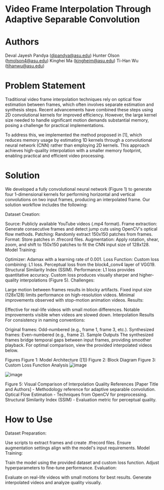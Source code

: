 # Video Frame Interpolation Through Adaptive Separable Convolution

# Authors
Deval Jayesh Pandya (djpandya@asu.edu)
Hunter Olson (hmolson4@asu.edu)
Kinghei Ma (kingheim@asu.edu)
Ti-Han Wu (tihanwu@asu.edu)

# Problem Statement
Traditional video frame interpolation techniques rely on optical flow estimation between frames, which often involves separate estimation and synthesis steps. Recent advancements have combined these steps using 2D convolutional kernels for improved efficiency. However, the large kernel size needed to handle significant motion demands substantial memory, posing a challenge for practical implementations.

To address this, we implemented the method proposed in [1], which reduces memory usage by estimating 1D kernels through a convolutional neural network (CNN) rather than employing 2D kernels. This approach achieves high-quality interpolation with a smaller memory footprint, enabling practical and efficient video processing.

# Solution
We developed a fully convolutional neural network (Figure 1) to generate four 1-dimensional kernels for performing horizontal and vertical convolutions on two input frames, producing an interpolated frame. Our solution workflow includes the following:

Dataset Creation:

Source: Publicly available YouTube videos (.mp4 format).
Frame extraction: Generate consecutive frames and detect jump cuts using OpenCV's optical flow methods.
Patching: Randomly extract 150x150 patches from frames.
Format: Store patches in .tfrecord files.
Augmentation: Apply rotation, shear, zoom, and shift to 150x150 patches to fit the CNN input size of 128x128.
Model Training:

Optimizer: Adamax with a learning rate of 0.001.
Loss Function: Custom loss combining:
L1 loss.
Perceptual loss from the block4_conv4 layer of VGG19.
Structural Similarity Index (SSIM).
Performance:
L1 loss provides quantitative accuracy.
Custom loss produces visually sharper and higher-quality interpolations (Figure 5).
Challenges:

Large motion between frames results in blocky artifacts.
Fixed input size (128x128) limits performance on high-resolution videos.
Minimal improvements observed with stop-motion animation videos.
Results:

Effective for real-life videos with small motion differences.
Notable improvements visible when videos are slowed down.
Interpolation Results
For consistency in naming conventions:

Original frames: Odd-numbered (e.g., frame 1, frame 3, etc.).
Synthesized frames: Even-numbered (e.g., frame 2).
Sample Outputs
The synthesized frames bridge temporal gaps between input frames, providing smoother playback. For optimal comparison, view the provided interpolated videos below.

Figures
Figure 1: Model Architecture ([1])
Figure 2: Block Diagram
Figure 3: Custom Loss Function Analysis
![image](https://github.com/user-attachments/assets/2b7f6a5b-c5e5-449f-956c-ec5e120834ee)

![image](https://github.com/user-attachments/assets/df9119c1-4574-4f4d-8a5e-8a6fe29eed91)

Figure 5: Visual Comparison of Interpolation Quality
References
[Paper Title and Authors] - Methodology reference for adaptive separable convolution.
Optical Flow Estimation - Techniques from OpenCV for preprocessing.
Structural Similarity Index (SSIM) - Evaluation metric for perceptual quality.

# How to Use
Dataset Preparation:

Use scripts to extract frames and create .tfrecord files.
Ensure augmentation settings align with the model's input requirements.
Model Training:

Train the model using the provided dataset and custom loss function.
Adjust hyperparameters to fine-tune performance.
Evaluation:

Evaluate on real-life videos with small motions for best results.
Generate interpolated videos and analyze quality visually.
